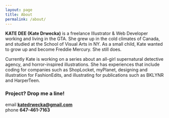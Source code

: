 ```yaml
---
layout: page
title: About
permalink: /about/
---
```


**KATE DEE (Kate Drwecka)** is a freelance Illustrator & Web Developer working and living in the GTA. She grew up in the cold climates of Canada, and studied at the School of Visual Arts in NY. As a small child, Kate wanted to grow up and become Freddie Mercury. She still does.

Currently Kate is working on a series about an all-girl supernatural detective agency, and horror-inspired illustrations.
She has experiences that include coding for companies such as ShopLocket, myPlanet, designing and illustration for FashionEdits, and illustrating for publications such as BKLYNR and HarperTeen.

### Project? Drop me a line!
email **[katedrwecka@gmail.com](mailto:katedrwecka@gmail.com)**   
phone **647-461-7163**